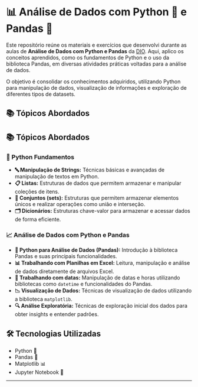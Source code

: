 # 📊 Análise de Dados com Python 🐍 e Pandas 🐼

Este repositório reúne os materiais e exercícios que desenvolvi durante as aulas de **Análise de Dados com Python e Pandas** da [DIO](https://www.dio.me/). Aqui, aplico os conceitos aprendidos, como os fundamentos de Python e o uso da biblioteca Pandas, em diversas atividades práticas voltadas para a análise de dados. 

O objetivo é consolidar os conhecimentos adquiridos, utilizando Python para manipulação de dados, visualização de informações e exploração de diferentes tipos de datasets.

## 📚 Tópicos Abordados

## 📚 Tópicos Abordados

### 🐍 Python Fundamentos
- **🔤 Manipulação de Strings:** Técnicas básicas e avançadas de manipulação de textos em Python.
- **📋 Listas:** Estruturas de dados que permitem armazenar e manipular coleções de itens.
- **🔗 Conjuntos (sets):** Estruturas que permitem armazenar elementos únicos e realizar operações como união e interseção.
- **🗂️ Dicionários:** Estruturas chave-valor para armazenar e acessar dados de forma eficiente.

### 📈 Análise de Dados com Python e Pandas
- **🐼 Python para Análise de Dados (Pandas):** Introdução à biblioteca Pandas e suas principais funcionalidades.
- **📊 Trabalhando com Planilhas em Excel:** Leitura, manipulação e análise de dados diretamente de arquivos Excel.
- **📅 Trabalhando com datas:** Manipulação de datas e horas utilizando bibliotecas como `datetime` e funcionalidades do Pandas.
- **📉 Visualização de Dados:** Técnicas de visualização de dados utilizando a biblioteca `matplotlib`.
- **🔍 Análise Exploratória:** Técnicas de exploração inicial dos dados para obter insights e entender padrões.

## 🛠️ Tecnologias Utilizadas

- Python 🐍
- Pandas 🐼
- Matplotlib 📊
- Jupyter Notebook 📓

---
